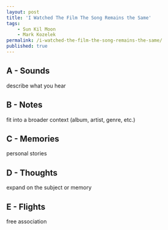 ```yaml
---
layout: post
title: 'I Watched The Film The Song Remains the Same'
tags:
    - Sun Kil Moon
    - Mark Kozelek
permalink: /i-watched-the-film-the-song-remains-the-same/
published: true
---
```


## A - Sounds

describe what you hear

## B - Notes

fit into a broader context (album, artist, genre, etc.)

## C - Memories

personal stories

## D - Thoughts

expand on the subject or memory

## E - Flights

free association
